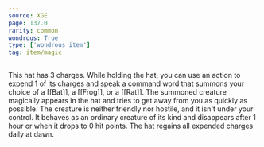 ```yaml
---
source: XGE
page: 137.0
rarity: common
wondrous: True
type: ['wondrous item']
tag: item/magic
---
```


This hat has 3 charges. While holding the hat, you can use an action to expend 1 of its charges and speak a command word that summons your choice of a [[Bat]], a [[Frog]], or a [[Rat]]. The summoned creature magically appears in the hat and tries to get away from you as quickly as possible. The creature is neither friendly nor hostile, and it isn't under your control. It behaves as an ordinary creature of its kind and disappears after 1 hour or when it drops to 0 hit points. The hat regains all expended charges daily at dawn.


